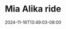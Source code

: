 --- 
title: "Mia Alika ride"
description: "video   Mia Alika ride   full baru"
date: 2024-11-16T13:49:03-08:00
file_code: "tf908z2qw2gm"
draft: false
cover: "e24lins23otmutl0.jpg"
tags: ["Mia", "Alika", "ride", "bokep-indo", "bokep-viral", "bokep-ig"]
length: 13
fld_id: "1483123"
foldername: "Alikah"
categories: ["Alikah"]
views: 2
---